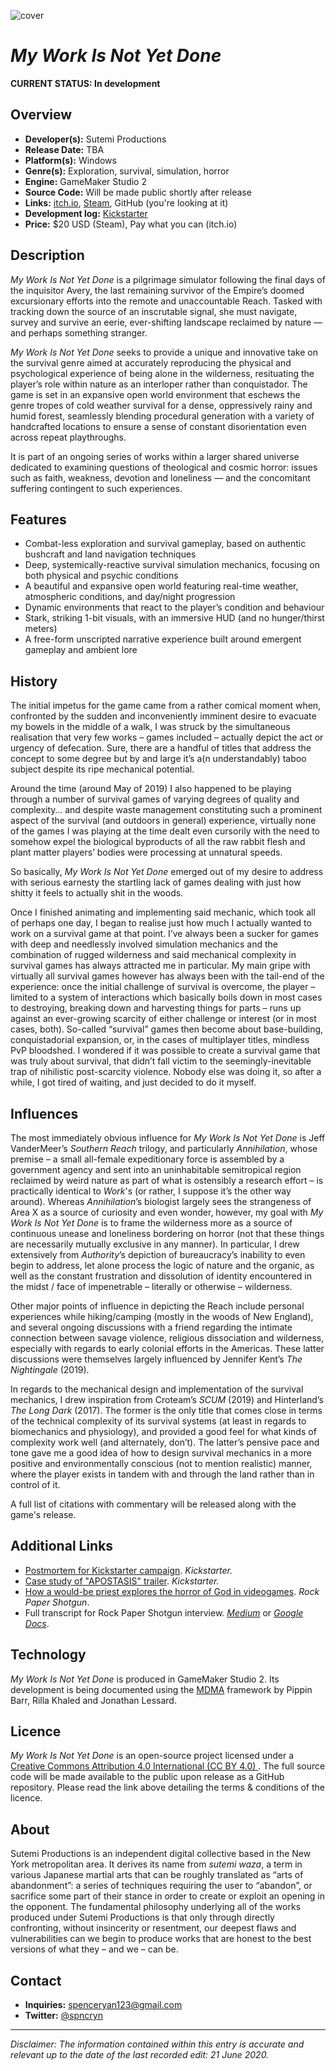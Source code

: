 ![cover](https://pbs.twimg.com/media/ESJzemhUcAAirmW.png)

# *My Work Is Not Yet Done*

**CURRENT STATUS: In development** 

## Overview

* **Developer(s):** Sutemi Productions
* **Release Date:** TBA
* **Platform(s):** Windows
* **Genre(s):** Exploration, survival, simulation, horror
* **Engine:** GameMaker Studio 2
* **Source Code:** Will be made public shortly after release
* **Links:** [itch.io](https://spncryn.itch.io/work), [Steam](https://store.steampowered.com/app/1207690/My_Work_Is_Not_Yet_Done/), GitHub (you're looking at it)
* **Development log:** [Kickstarter](https://www.kickstarter.com/projects/spncryn/my-work-is-not-yet-done/updates)
* **Price:** $20 USD (Steam), Pay what you can (itch.io)

## Description

*My Work Is Not Yet Done* is a pilgrimage simulator following the final days of the inquisitor Avery, the last remaining survivor of the Empire’s doomed excursionary efforts into the remote and unaccountable Reach. Tasked with tracking down the source of an inscrutable signal, she must navigate, survey and survive an eerie, ever-shifting landscape reclaimed by nature — and perhaps something stranger.

*My Work Is Not Yet Done* seeks to provide a unique and innovative take on the survival genre aimed at accurately reproducing the physical and psychological experience of being alone in the wilderness, resituating the player’s role within nature as an interloper rather than conquistador. The game is set in an expansive open world environment that eschews the genre tropes of cold weather survival for a dense, oppressively rainy and humid forest, seamlessly blending procedural generation with a variety of handcrafted locations to ensure a sense of constant disorientation even across repeat playthroughs. 

It is part of an ongoing series of works within a larger shared universe dedicated to examining questions of theological and cosmic horror: issues such as faith, weakness, devotion and loneliness — and the concomitant suffering contingent to such experiences.

## Features

* Combat-less exploration and survival gameplay, based on authentic bushcraft and land navigation techniques
* Deep, systemically-reactive survival simulation mechanics, focusing on both physical and psychic conditions
* A beautiful and expansive open world featuring real-time weather, atmospheric conditions, and day/night progression
* Dynamic environments that react to the player’s condition and behaviour
* Stark, striking 1-bit visuals, with an immersive HUD (and no hunger/thirst meters)
* A free-form unscripted narrative experience built around emergent gameplay and ambient lore

## History

The initial impetus for the game came from a rather comical moment when, confronted by the sudden and inconveniently imminent desire to evacuate my bowels in the middle of a walk, I was struck by the simultaneous realisation that very few works – games included – actually depict the act or urgency of defecation. Sure, there are a handful of titles that address the concept to some degree but by and large it’s a(n understandably) taboo subject despite its ripe mechanical potential. 

Around the time (around May of 2019) I also happened to be playing through a number of survival games of varying degrees of quality and complexity… and despite waste management constituting such a prominent aspect of the survival (and outdoors in general) experience, virtually none of the games I was playing at the time dealt even cursorily with the need to somehow expel the biological byproducts of all the raw rabbit flesh and plant matter players’ bodies were processing at unnatural speeds. 
 
So basically, *My Work Is Not Yet Done* emerged out of my desire to address with serious earnesty the startling lack of games dealing with just how shitty it feels to actually shit in the woods. 

Once I finished animating and implementing said mechanic, which took all of perhaps one day, I began to realise just how much I actually wanted to work on a survival game at that point. I’ve always been a sucker for games with deep and needlessly involved simulation mechanics and the combination of rugged wilderness and said mechanical complexity in survival games has always attracted me in particular. My main gripe with virtually all survival games however has always been with the tail-end of the experience: once the initial challenge of survival is overcome, the player – limited to a system of interactions which basically boils down in most cases to destroying, breaking down and harvesting things for parts – runs up against an ever-growing scarcity of either challenge or interest (or in most cases, both). So-called “survival” games then become about base-building, conquistadorial expansion, or, in the cases of multiplayer titles, mindless PvP bloodshed. I wondered if it was possible to create a survival game that was truly about survival, that didn’t fall victim to the seemingly-inevitable trap of nihilistic post-scarcity violence. Nobody else was doing it, so after a while, I got tired of waiting, and just decided to do it myself.

## Influences

The most immediately obvious influence for *My Work Is Not Yet Done* is Jeff VanderMeer’s *Southern Reach* trilogy, and particularly *Annihilation*, whose premise – a small all-female expeditionary force is assembled by a government agency and sent into an uninhabitable semitropical region reclaimed by weird nature as part of what is ostensibly a research effort – is practically identical to *Work*'s (or rather, I suppose it’s the other way around). Whereas *Annihilation*’s biologist largely sees the strangeness of Area X as a source of curiosity and even wonder, however, my goal with *My Work Is Not Yet Done* is to frame the wilderness more as a source of continuous unease and loneliness bordering on horror (not that these things are necessarily mutually exclusive in any manner). In particular, I drew extensively from *Authority*’s depiction of bureaucracy’s inability to even begin to address, let alone process the logic of nature and the organic, as well as the constant frustration and dissolution of identity encountered in the midst / face of impenetrable – literally or otherwise – wilderness. 

Other major points of influence in depicting the Reach include personal experiences while hiking/camping (mostly in the woods of New England), and several ongoing discussions with a friend regarding the intimate connection between savage violence, religious dissociation and wilderness, especially with regards to early colonial efforts in the Americas. These latter discussions were themselves largely influenced by Jennifer Kent’s *The Nightingale* (2019).

In regards to the mechanical design and implementation of the survival mechanics, I drew inspiration from Croteam’s *SCUM* (2019) and Hinterland’s *The Long Dark* (2017). The former is the only title that comes close in terms of the technical complexity of its survival systems (at least in regards to biomechanics and physiology), and provided a good feel for what kinds of complexity work well (and alternately, don’t). The latter’s pensive pace and tone gave me a good idea of how to design survival mechanics in a more positive and environmentally conscious (not to mention realistic) manner, where the player exists in tandem with and through the land rather than in control of it.

A full list of citations with commentary will be released along with the game's release. 

## Additional Links

* [Postmortem for Kickstarter campaign](https://www.kickstarter.com/projects/spncryn/my-work-is-not-yet-done/posts/2737778). *Kickstarter.*
* [Case study of "APOSTASIS" trailer](https://www.kickstarter.com/projects/spncryn/my-work-is-not-yet-done/posts/2725083). *Kickstarter.*
* [How a would-be priest explores the horror of God in videogames](https://www.rockpapershotgun.com/2020/03/20/how-a-would-be-priest-explores-the-horror-of-god-in-videogames). *Rock Paper Shotgun*.
* Full transcript for Rock Paper Shotgun interview. *[Medium](https://link.medium.com/rQQaxlKjj5)* or *[Google Docs](https://docs.google.com/document/d/1G53IPAKgMzM2ZA8-K6hxRX2dk73WVJMpnBlCWG1lIx4)*.

## Technology

*My Work Is Not Yet Done* is produced in GameMaker Studio 2. Its development is being documented using the [MDMA](https://www.gamesasresearch.com/mdma) framework by Pippin Barr, Rilla Khaled and Jonathan Lessard. 

## Licence

*My Work Is Not Yet Done* is an open-source project licensed under a [Creative Commons Attribution 4.0 International (CC BY 4.0)
](https://creativecommons.org/licenses/by/4.0/). The full source code will be made available to the public upon release as a GitHub repository. Please read the link above detailing the terms & conditions of the licence. 

## About

Sutemi Productions is an independent digital collective based in the New York metropolitan area. It derives its name from *sutemi waza*, a term in various Japanese martial arts that can be roughly translated as “arts of abandonment”: a series of techniques requiring the user to “abandon”, or sacrifice some part of their stance in order to create or exploit an opening in the opponent. The fundamental philosophy underlying all of the works produced under Sutemi Productions is that only through directly confronting, without insincerity or resentment, our deepest flaws and vulnerabilities can we begin to produce works that are honest to the best versions of what they – and we – can be.

## Contact

* **Inquiries:** [spenceryan123@gmail.com](mailto:spenceryan123@gmail.com)
* **Twitter:** [@spncryn](https://twitter.com/spncryn)

---

*Disclaimer: The information contained within this entry is accurate and relevant up to the date of the last recorded edit: 21 June 2020.*

